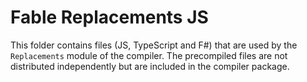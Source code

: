 # Fable Replacements JS

This folder contains files (JS, TypeScript and F#) that are used by the `Replacements` module of the compiler. The precompiled files are not distributed independently but are included in the compiler package.